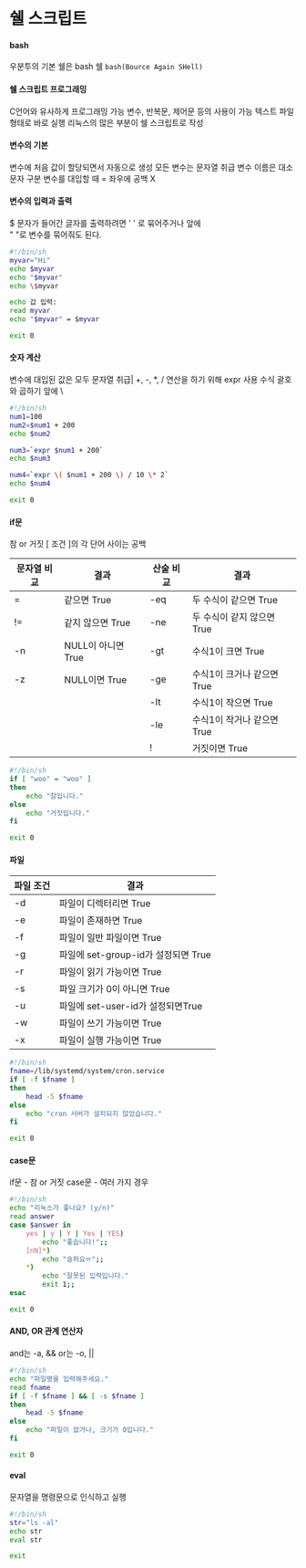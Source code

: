 # 쉘 스크립트

#### bash

우분투의 기본 쉘은 bash 쉘
`bash(Bource Again SHell)`  



 #### 쉘 스크립트 프로그래밍

C언어와 유사하게 프로그래밍 가능
변수, 반복문, 제어문 등의 사용이 가능
텍스트 파일 형태로 바로 실행
리눅스의 많은 부분이 쉘 스크립트로 작성



#### 변수의 기본

변수에 처음 값이 할당되면서 자동으로 생성
모든 변수는 문자열 취급
변수 이름은 대소문자 구분
변수를 대입할 때 = 좌우에 공백 X																							



#### 변수의 입력과 출력

$ 문자가 들어간 글자를 출력하려면 ' ' 로 묶어주거나 앞에 \
" "로 변수를 묶어줘도 된다.

``` sh
#!/bin/sh
myvar="Hi"
echo $myvar
echo "$myvar"
echo \$myvar

echo 갑 입력:
read myvar
echo "$myvar" = $myvar

exit 0
```



#### 숫자 계산

변수에 대입된 값은 모두 문자열 취급|
+, -, *, / 연산을 하기 위해 expr 사용
수식 괄호와 곱하기 앞에 \

``` sh
#!/bin/sh
num1=100
num2=$num1 + 200
echo $num2

num3=`expr $num1 + 200`
echo $num3

num4=`expr \( $num1 + 200 \) / 10 \* 2`
echo $num4

exit 0
```



#### if문

참 or 거짓
[ 조건 ]의 각 단어 사이는 공백

| 문자열 비교 | 결과               | 산술 비교 | 결과                       |
| ----------- | ------------------ | --------- | -------------------------- |
| =           | 같으면 True        | -eq       | 두 수식이 같으면 True      |
| !=          | 같지 않으면 True   | -ne       | 두 수식이 같지 않으면 True |
| -n          | NULL이 아니면 True | -gt       | 수식1이 크면 True          |
| -z          | NULL이면 True      | -ge       | 수식1이 크거나 같으면 True |
|             |                    | -lt       | 수식1이 작으면 True        |
|             |                    | -le       | 수식1이 작거나 같으면 True |
|             |                    | !         | 거짓이면 True              |

``` sh
#!/bin/sh
if [ "woo" = "woo" ]
then
	echo "참입니다."
else
	echo "거짓입니다."
fi

exit 0
```



#### 파일

| 파일 조건 | 결과                                |
| --------- | ----------------------------------- |
| -d        | 파일이 디렉터리면 True              |
| -e        | 파일이 존재하면 True                |
| -f        | 파일이 일반 파일이면 True           |
| -g        | 파일에 set-group-id가 설정되면 True |
| -r        | 파일이 읽기 가능이면 True           |
| -s        | 파일 크기가 0이 아니면 True         |
| -u        | 파일에 set-user-id가 설정되면True   |
| -w        | 파일이 쓰기 가능이면 True           |
| -x        | 파일이 실행 가능이면 True           |



``` sh
#!/bin/sh
fname=/lib/systemd/system/cron.service
if [ -f $fname ]
then
	head -5 $fname
else
	echo "cron 서버가 설치되지 않았습니다."
fi

exit 0
```



#### case문

if문 - 참 or 거짓
case문 - 여러 가지 경우

``` sh
#!/bin/sh
echo "리눅스가 좋나요? (y/n)"
read answer
case $answer in
	yes | y | Y | Yes | YES)
		echo "좋습니다!";;
	[nN]*)
		echo "슬퍼요ㅠ";;
	*)
		echo "잘못된 입력입니다."
		exit 1;;
esac

exit 0
```



#### AND, OR 관계 연산자

and는 -a, &&
or는 -o, ||

``` sh
#!/bin/sh
echo "파일명을 입력해주세요."
read fname
if [ -f $fname ] && [ -s $fname ]
then
	head -5 $fname
else
	echo "파일이 없거나, 크기가 0입니다."
fi

exit 0
```



#### eval

문자열을 명령문으로 인식하고 실행

``` sh
#!/bin/sh
str="ls -al"
echo str
eval str

exit
```

